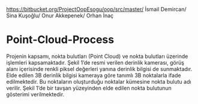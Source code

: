 https://bitbucket.org/ProjectOopEsogu/oop/src/master/
İsmail Demircan/ 
Sina Kuşoğlu/ 
Onur Akkepenek/ 
Orhan İnaç
# Point-Cloud-Process
Projenin kapsamı, nokta bulutları (Point Cloud) ve nokta bulutları üzerinde işlemleri kapsamaktadır.
Şekil 1’de resmi verilen derinlik kamerası, görüş alanı içerisinde renkli piksel değerleri yanına derinlik
bilgisi de sunmaktadır. Elde edilen 3B derinlik bilgisi kameraya göre tanımlı 3B noktalarla ifade
edilmektedir. Bu noktaların oluşturduğu noktalar kümesine nokta bulutu adı verilir. Şekil 1’de bir tavşan
yüzeyinden elde edilen nokta bulutunun gösterimi verilmektedir.
